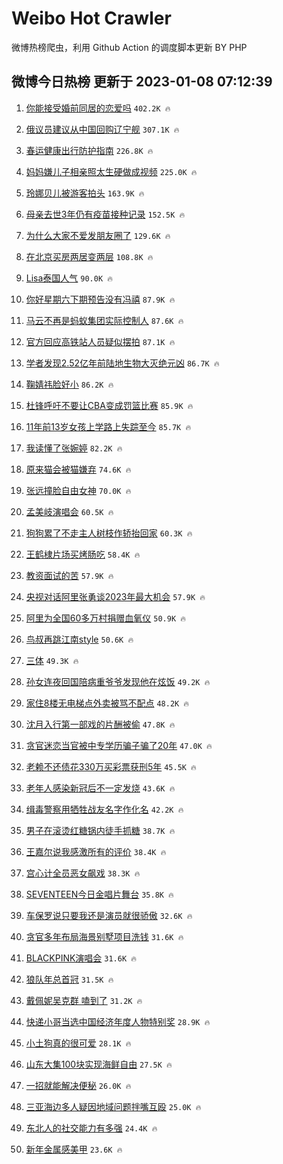 # Weibo Hot Crawler 



微博热榜爬虫，利用 Github Action 的调度脚本更新 BY PHP 


## 微博今日热榜 更新于 2023-01-08 07:12:39 
1. [你能接受婚前同居的恋爱吗](https://s.weibo.com/weibo?q=%23%E4%BD%A0%E8%83%BD%E6%8E%A5%E5%8F%97%E5%A9%9A%E5%89%8D%E5%90%8C%E5%B1%85%E7%9A%84%E6%81%8B%E7%88%B1%E5%90%97%23&t=31&band_rank=1&Refer=top) `402.2K 🔥` 

1. [俄议员建议从中国回购辽宁舰](https://s.weibo.com/weibo?q=%23%E4%BF%84%E8%AE%AE%E5%91%98%E5%BB%BA%E8%AE%AE%E4%BB%8E%E4%B8%AD%E5%9B%BD%E5%9B%9E%E8%B4%AD%E8%BE%BD%E5%AE%81%E8%88%B0%23&t=31&band_rank=2&Refer=top) `307.1K 🔥` 

1. [春运健康出行防护指南](https://s.weibo.com/weibo?q=%23%E6%98%A5%E8%BF%90%E5%81%A5%E5%BA%B7%E5%87%BA%E8%A1%8C%E9%98%B2%E6%8A%A4%E6%8C%87%E5%8D%97%23&t=31&band_rank=3&Refer=top) `226.8K 🔥` 

1. [妈妈嫌儿子相亲照太生硬做成视频](https://s.weibo.com/weibo?q=%23%E5%A6%88%E5%A6%88%E5%AB%8C%E5%84%BF%E5%AD%90%E7%9B%B8%E4%BA%B2%E7%85%A7%E5%A4%AA%E7%94%9F%E7%A1%AC%E5%81%9A%E6%88%90%E8%A7%86%E9%A2%91%23&t=31&band_rank=4&Refer=top) `225.0K 🔥` 

1. [玲娜贝儿被游客拍头](https://s.weibo.com/weibo?q=%23%E7%8E%B2%E5%A8%9C%E8%B4%9D%E5%84%BF%E8%A2%AB%E6%B8%B8%E5%AE%A2%E6%8B%8D%E5%A4%B4%23&t=31&band_rank=5&Refer=top) `163.9K 🔥` 

1. [母亲去世3年仍有疫苗接种记录](https://s.weibo.com/weibo?q=%23%E6%AF%8D%E4%BA%B2%E5%8E%BB%E4%B8%963%E5%B9%B4%E4%BB%8D%E6%9C%89%E7%96%AB%E8%8B%97%E6%8E%A5%E7%A7%8D%E8%AE%B0%E5%BD%95%23&t=31&band_rank=6&Refer=top) `152.5K 🔥` 

1. [为什么大家不爱发朋友圈了](https://s.weibo.com/weibo?q=%23%E4%B8%BA%E4%BB%80%E4%B9%88%E5%A4%A7%E5%AE%B6%E4%B8%8D%E7%88%B1%E5%8F%91%E6%9C%8B%E5%8F%8B%E5%9C%88%E4%BA%86%23&t=31&band_rank=7&Refer=top) `129.6K 🔥` 

1. [在北京买房两居变两层](https://s.weibo.com/weibo?q=%23%E5%9C%A8%E5%8C%97%E4%BA%AC%E4%B9%B0%E6%88%BF%E4%B8%A4%E5%B1%85%E5%8F%98%E4%B8%A4%E5%B1%82%23&t=31&band_rank=8&Refer=top) `108.8K 🔥` 

1. [Lisa泰国人气](https://s.weibo.com/weibo?q=%23Lisa%E6%B3%B0%E5%9B%BD%E4%BA%BA%E6%B0%94%23&t=31&band_rank=9&Refer=top) `90.0K 🔥` 

1. [你好星期六下期预告没有冯禧](https://s.weibo.com/weibo?q=%23%E4%BD%A0%E5%A5%BD%E6%98%9F%E6%9C%9F%E5%85%AD%E4%B8%8B%E6%9C%9F%E9%A2%84%E5%91%8A%E6%B2%A1%E6%9C%89%E5%86%AF%E7%A6%A7%23&t=31&band_rank=10&Refer=top) `87.9K 🔥` 

1. [马云不再是蚂蚁集团实际控制人](https://s.weibo.com/weibo?q=%23%E9%A9%AC%E4%BA%91%E4%B8%8D%E5%86%8D%E6%98%AF%E8%9A%82%E8%9A%81%E9%9B%86%E5%9B%A2%E5%AE%9E%E9%99%85%E6%8E%A7%E5%88%B6%E4%BA%BA%23&t=31&band_rank=11&Refer=top) `87.6K 🔥` 

1. [官方回应高铁站人员疑似摆拍](https://s.weibo.com/weibo?q=%23%E5%AE%98%E6%96%B9%E5%9B%9E%E5%BA%94%E9%AB%98%E9%93%81%E7%AB%99%E4%BA%BA%E5%91%98%E7%96%91%E4%BC%BC%E6%91%86%E6%8B%8D%23&t=31&band_rank=12&Refer=top) `87.1K 🔥` 

1. [学者发现2.52亿年前陆地生物大灭绝元凶](https://s.weibo.com/weibo?q=%23%E5%AD%A6%E8%80%85%E5%8F%91%E7%8E%B02.52%E4%BA%BF%E5%B9%B4%E5%89%8D%E9%99%86%E5%9C%B0%E7%94%9F%E7%89%A9%E5%A4%A7%E7%81%AD%E7%BB%9D%E5%85%83%E5%87%B6%23&t=31&band_rank=13&Refer=top) `86.7K 🔥` 

1. [鞠婧祎脸好小](https://s.weibo.com/weibo?q=%23%E9%9E%A0%E5%A9%A7%E7%A5%8E%E8%84%B8%E5%A5%BD%E5%B0%8F%23&t=31&band_rank=14&Refer=top) `86.2K 🔥` 

1. [杜锋呼吁不要让CBA变成罚篮比赛](https://s.weibo.com/weibo?q=%23%E6%9D%9C%E9%94%8B%E5%91%BC%E5%90%81%E4%B8%8D%E8%A6%81%E8%AE%A9CBA%E5%8F%98%E6%88%90%E7%BD%9A%E7%AF%AE%E6%AF%94%E8%B5%9B%23&t=31&band_rank=15&Refer=top) `85.9K 🔥` 

1. [11年前13岁女孩上学路上失踪至今](https://s.weibo.com/weibo?q=%2311%E5%B9%B4%E5%89%8D13%E5%B2%81%E5%A5%B3%E5%AD%A9%E4%B8%8A%E5%AD%A6%E8%B7%AF%E4%B8%8A%E5%A4%B1%E8%B8%AA%E8%87%B3%E4%BB%8A%23&t=31&band_rank=16&Refer=top) `85.7K 🔥` 

1. [我读懂了张婉婷](https://s.weibo.com/weibo?q=%23%E6%88%91%E8%AF%BB%E6%87%82%E4%BA%86%E5%BC%A0%E5%A9%89%E5%A9%B7%23&t=31&band_rank=17&Refer=top) `82.2K 🔥` 

1. [原来猫会被猫嫌弃](https://s.weibo.com/weibo?q=%23%E5%8E%9F%E6%9D%A5%E7%8C%AB%E4%BC%9A%E8%A2%AB%E7%8C%AB%E5%AB%8C%E5%BC%83%23&t=31&band_rank=18&Refer=top) `74.6K 🔥` 

1. [张远撞脸自由女神](https://s.weibo.com/weibo?q=%23%E5%BC%A0%E8%BF%9C%E6%92%9E%E8%84%B8%E8%87%AA%E7%94%B1%E5%A5%B3%E7%A5%9E%23&t=31&band_rank=19&Refer=top) `70.0K 🔥` 

1. [孟美岐演唱会](https://s.weibo.com/weibo?q=%E5%AD%9F%E7%BE%8E%E5%B2%90%E6%BC%94%E5%94%B1%E4%BC%9A&t=31&band_rank=20&Refer=top) `60.5K 🔥` 

1. [狗狗累了不走主人树枝作轿抬回家](https://s.weibo.com/weibo?q=%23%E7%8B%97%E7%8B%97%E7%B4%AF%E4%BA%86%E4%B8%8D%E8%B5%B0%E4%B8%BB%E4%BA%BA%E6%A0%91%E6%9E%9D%E4%BD%9C%E8%BD%BF%E6%8A%AC%E5%9B%9E%E5%AE%B6%23&t=31&band_rank=21&Refer=top) `60.3K 🔥` 

1. [王鹤棣片场买烤肠吃](https://s.weibo.com/weibo?q=%23%E7%8E%8B%E9%B9%A4%E6%A3%A3%E7%89%87%E5%9C%BA%E4%B9%B0%E7%83%A4%E8%82%A0%E5%90%83%23&t=31&band_rank=22&Refer=top) `58.4K 🔥` 

1. [教资面试的苦](https://s.weibo.com/weibo?q=%E6%95%99%E8%B5%84%E9%9D%A2%E8%AF%95%E7%9A%84%E8%8B%A6&t=31&band_rank=23&Refer=top) `57.9K 🔥` 

1. [央视对话阿里张勇谈2023年最大机会](https://s.weibo.com/weibo?q=%23%E5%A4%AE%E8%A7%86%E5%AF%B9%E8%AF%9D%E9%98%BF%E9%87%8C%E5%BC%A0%E5%8B%87%E8%B0%882023%E5%B9%B4%E6%9C%80%E5%A4%A7%E6%9C%BA%E4%BC%9A%23&t=31&band_rank=24&Refer=top) `57.9K 🔥` 

1. [阿里为全国60多万村捐赠血氧仪](https://s.weibo.com/weibo?q=%23%E9%98%BF%E9%87%8C%E4%B8%BA%E5%85%A8%E5%9B%BD60%E5%A4%9A%E4%B8%87%E6%9D%91%E6%8D%90%E8%B5%A0%E8%A1%80%E6%B0%A7%E4%BB%AA%23&t=31&band_rank=25&Refer=top) `50.9K 🔥` 

1. [鸟叔再跳江南style](https://s.weibo.com/weibo?q=%23%E9%B8%9F%E5%8F%94%E5%86%8D%E8%B7%B3%E6%B1%9F%E5%8D%97style%23&t=31&band_rank=26&Refer=top) `50.6K 🔥` 

1. [三体](https://s.weibo.com/weibo?q=%E4%B8%89%E4%BD%93&t=31&band_rank=27&Refer=top) `49.3K 🔥` 

1. [孙女连夜回国陪病重爷爷发现他在炫饭](https://s.weibo.com/weibo?q=%23%E5%AD%99%E5%A5%B3%E8%BF%9E%E5%A4%9C%E5%9B%9E%E5%9B%BD%E9%99%AA%E7%97%85%E9%87%8D%E7%88%B7%E7%88%B7%E5%8F%91%E7%8E%B0%E4%BB%96%E5%9C%A8%E7%82%AB%E9%A5%AD%23&t=31&band_rank=28&Refer=top) `49.2K 🔥` 

1. [家住8楼无电梯点外卖被骂不配点](https://s.weibo.com/weibo?q=%23%E5%AE%B6%E4%BD%8F8%E6%A5%BC%E6%97%A0%E7%94%B5%E6%A2%AF%E7%82%B9%E5%A4%96%E5%8D%96%E8%A2%AB%E9%AA%82%E4%B8%8D%E9%85%8D%E7%82%B9%23&t=31&band_rank=29&Refer=top) `48.2K 🔥` 

1. [沈月入行第一部戏的片酬被偷](https://s.weibo.com/weibo?q=%23%E6%B2%88%E6%9C%88%E5%85%A5%E8%A1%8C%E7%AC%AC%E4%B8%80%E9%83%A8%E6%88%8F%E7%9A%84%E7%89%87%E9%85%AC%E8%A2%AB%E5%81%B7%23&t=31&band_rank=30&Refer=top) `47.8K 🔥` 

1. [贪官迷恋当官被中专学历骗子骗了20年](https://s.weibo.com/weibo?q=%23%E8%B4%AA%E5%AE%98%E8%BF%B7%E6%81%8B%E5%BD%93%E5%AE%98%E8%A2%AB%E4%B8%AD%E4%B8%93%E5%AD%A6%E5%8E%86%E9%AA%97%E5%AD%90%E9%AA%97%E4%BA%8620%E5%B9%B4%23&t=31&band_rank=31&Refer=top) `47.0K 🔥` 

1. [老赖不还债花330万买彩票获刑5年](https://s.weibo.com/weibo?q=%23%E8%80%81%E8%B5%96%E4%B8%8D%E8%BF%98%E5%80%BA%E8%8A%B1330%E4%B8%87%E4%B9%B0%E5%BD%A9%E7%A5%A8%E8%8E%B7%E5%88%915%E5%B9%B4%23&t=31&band_rank=32&Refer=top) `45.5K 🔥` 

1. [老年人感染新冠后不一定发烧](https://s.weibo.com/weibo?q=%23%E8%80%81%E5%B9%B4%E4%BA%BA%E6%84%9F%E6%9F%93%E6%96%B0%E5%86%A0%E5%90%8E%E4%B8%8D%E4%B8%80%E5%AE%9A%E5%8F%91%E7%83%A7%23&t=31&band_rank=33&Refer=top) `43.6K 🔥` 

1. [缉毒警察用牺牲战友名字作化名](https://s.weibo.com/weibo?q=%23%E7%BC%89%E6%AF%92%E8%AD%A6%E5%AF%9F%E7%94%A8%E7%89%BA%E7%89%B2%E6%88%98%E5%8F%8B%E5%90%8D%E5%AD%97%E4%BD%9C%E5%8C%96%E5%90%8D%23&t=31&band_rank=34&Refer=top) `42.2K 🔥` 

1. [男子在滚烫红糖锅内徒手抓糖](https://s.weibo.com/weibo?q=%23%E7%94%B7%E5%AD%90%E5%9C%A8%E6%BB%9A%E7%83%AB%E7%BA%A2%E7%B3%96%E9%94%85%E5%86%85%E5%BE%92%E6%89%8B%E6%8A%93%E7%B3%96%23&t=31&band_rank=35&Refer=top) `38.7K 🔥` 

1. [王嘉尔说我感激所有的评价](https://s.weibo.com/weibo?q=%23%E7%8E%8B%E5%98%89%E5%B0%94%E8%AF%B4%E6%88%91%E6%84%9F%E6%BF%80%E6%89%80%E6%9C%89%E7%9A%84%E8%AF%84%E4%BB%B7%23&t=31&band_rank=36&Refer=top) `38.4K 🔥` 

1. [宫心计全员恶女飙戏](https://s.weibo.com/weibo?q=%23%E5%AE%AB%E5%BF%83%E8%AE%A1%E5%85%A8%E5%91%98%E6%81%B6%E5%A5%B3%E9%A3%99%E6%88%8F%23&t=31&band_rank=37&Refer=top) `38.3K 🔥` 

1. [SEVENTEEN今日金唱片舞台](https://s.weibo.com/weibo?q=%23SEVENTEEN%E4%BB%8A%E6%97%A5%E9%87%91%E5%94%B1%E7%89%87%E8%88%9E%E5%8F%B0%23&t=31&band_rank=38&Refer=top) `35.8K 🔥` 

1. [车保罗说只要我还是演员就很骄傲](https://s.weibo.com/weibo?q=%23%E8%BD%A6%E4%BF%9D%E7%BD%97%E8%AF%B4%E5%8F%AA%E8%A6%81%E6%88%91%E8%BF%98%E6%98%AF%E6%BC%94%E5%91%98%E5%B0%B1%E5%BE%88%E9%AA%84%E5%82%B2%23&t=31&band_rank=39&Refer=top) `32.6K 🔥` 

1. [贪官多年布局海景别墅项目洗钱](https://s.weibo.com/weibo?q=%23%E8%B4%AA%E5%AE%98%E5%A4%9A%E5%B9%B4%E5%B8%83%E5%B1%80%E6%B5%B7%E6%99%AF%E5%88%AB%E5%A2%85%E9%A1%B9%E7%9B%AE%E6%B4%97%E9%92%B1%23&t=31&band_rank=40&Refer=top) `31.6K 🔥` 

1. [BLACKPINK演唱会](https://s.weibo.com/weibo?q=BLACKPINK%E6%BC%94%E5%94%B1%E4%BC%9A&t=31&band_rank=41&Refer=top) `31.6K 🔥` 

1. [狼队年总首冠](https://s.weibo.com/weibo?q=%23%E7%8B%BC%E9%98%9F%E5%B9%B4%E6%80%BB%E9%A6%96%E5%86%A0%23&t=31&band_rank=42&Refer=top) `31.5K 🔥` 

1. [戴佩妮吴克群 嗑到了](https://s.weibo.com/weibo?q=%E6%88%B4%E4%BD%A9%E5%A6%AE%E5%90%B4%E5%85%8B%E7%BE%A4%20%E5%97%91%E5%88%B0%E4%BA%86&t=31&band_rank=43&Refer=top) `31.2K 🔥` 

1. [快递小哥当选中国经济年度人物特别奖](https://s.weibo.com/weibo?q=%23%E5%BF%AB%E9%80%92%E5%B0%8F%E5%93%A5%E5%BD%93%E9%80%89%E4%B8%AD%E5%9B%BD%E7%BB%8F%E6%B5%8E%E5%B9%B4%E5%BA%A6%E4%BA%BA%E7%89%A9%E7%89%B9%E5%88%AB%E5%A5%96%23&t=31&band_rank=44&Refer=top) `28.9K 🔥` 

1. [小土狗真的很可爱](https://s.weibo.com/weibo?q=%23%E5%B0%8F%E5%9C%9F%E7%8B%97%E7%9C%9F%E7%9A%84%E5%BE%88%E5%8F%AF%E7%88%B1%23&t=31&band_rank=45&Refer=top) `28.1K 🔥` 

1. [山东大集100块实现海鲜自由](https://s.weibo.com/weibo?q=%23%E5%B1%B1%E4%B8%9C%E5%A4%A7%E9%9B%86100%E5%9D%97%E5%AE%9E%E7%8E%B0%E6%B5%B7%E9%B2%9C%E8%87%AA%E7%94%B1%23&t=31&band_rank=46&Refer=top) `27.5K 🔥` 

1. [一招就能解决便秘](https://s.weibo.com/weibo?q=%23%E4%B8%80%E6%8B%9B%E5%B0%B1%E8%83%BD%E8%A7%A3%E5%86%B3%E4%BE%BF%E7%A7%98%23&t=31&band_rank=47&Refer=top) `26.0K 🔥` 

1. [三亚海边多人疑因地域问题拌嘴互殴](https://s.weibo.com/weibo?q=%23%E4%B8%89%E4%BA%9A%E6%B5%B7%E8%BE%B9%E5%A4%9A%E4%BA%BA%E7%96%91%E5%9B%A0%E5%9C%B0%E5%9F%9F%E9%97%AE%E9%A2%98%E6%8B%8C%E5%98%B4%E4%BA%92%E6%AE%B4%23&t=31&band_rank=48&Refer=top) `25.0K 🔥` 

1. [东北人的社交能力有多强](https://s.weibo.com/weibo?q=%23%E4%B8%9C%E5%8C%97%E4%BA%BA%E7%9A%84%E7%A4%BE%E4%BA%A4%E8%83%BD%E5%8A%9B%E6%9C%89%E5%A4%9A%E5%BC%BA%23&t=31&band_rank=49&Refer=top) `24.4K 🔥` 

1. [新年金属感美甲](https://s.weibo.com/weibo?q=%23%E6%96%B0%E5%B9%B4%E9%87%91%E5%B1%9E%E6%84%9F%E7%BE%8E%E7%94%B2%23&t=31&band_rank=50&Refer=top) `23.6K 🔥` 


